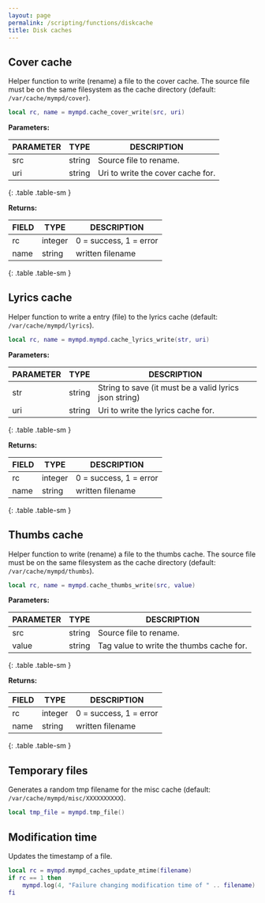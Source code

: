 ```yaml
---
layout: page
permalink: /scripting/functions/diskcache
title: Disk caches
---
```


## Cover cache

Helper function to write (rename) a file to the cover cache. The source file must be on the same filesystem as the cache directory (default: `/var/cache/mympd/cover`).

```lua
local rc, name = mympd.cache_cover_write(src, uri)
```

**Parameters:**

| PARAMETER | TYPE | DESCRIPTION |
| --------- | ---- | ----------- |
| src | string | Source file to rename. |
| uri | string | Uri to write the cover cache for. |
{: .table .table-sm }

**Returns:**

| FIELD | TYPE | DESCRIPTION |
| ----- | ---- | ----------- |
| rc | integer | 0 = success, 1 = error |
| name | string | written filename |
{: .table .table-sm }

## Lyrics cache

Helper function to write a entry (file) to the lyrics cache (default: `/var/cache/mympd/lyrics`).

```lua
local rc, name = mympd.mympd.cache_lyrics_write(str, uri)
```

**Parameters:**

| PARAMETER | TYPE | DESCRIPTION |
| --------- | ---- | ----------- |
| str | string | String to save (it must be a valid lyrics json string) |
| uri | string | Uri to write the lyrics cache for. |
{: .table .table-sm }

**Returns:**

| FIELD | TYPE | DESCRIPTION |
| ----- | ---- | ----------- |
| rc | integer | 0 = success, 1 = error |
| name | string | written filename |
{: .table .table-sm }

## Thumbs cache

Helper function to write (rename) a file to the thumbs cache. The source file must be on the same filesystem as the cache directory (default: `/var/cache/mympd/thumbs`).

```lua
local rc, name = mympd.cache_thumbs_write(src, value)
```

**Parameters:**

| PARAMETER | TYPE | DESCRIPTION |
| --------- | ---- | ----------- |
| src | string | Source file to rename. |
| value | string | Tag value to write the thumbs cache for. |
{: .table .table-sm }

**Returns:**

| FIELD | TYPE | DESCRIPTION |
| ----- | ---- | ----------- |
| rc | integer | 0 = success, 1 = error |
| name | string | written filename |
{: .table .table-sm }

## Temporary files

Generates a random tmp filename for the misc cache (default: `/var/cache/mympd/misc/XXXXXXXXXX`).

```lua
local tmp_file = mympd.tmp_file()
```

## Modification time

Updates the timestamp of a file.

```lua
local rc = mympd.mympd_caches_update_mtime(filename)
if rc == 1 then
    mympd.log(4, "Failure changing modification time of " .. filename)
fi
```
